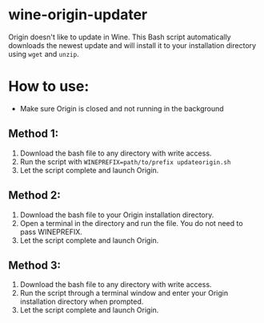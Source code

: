 # wine-origin-updater
Origin doesn't like to update in Wine. This Bash script automatically downloads the newest update and will install it to your installation directory using `wget` and `unzip`.

# How to use:
- Make sure Origin is closed and not running in the background

## Method 1:
1. Download the bash file to any directory with write access.
2. Run the script with `WINEPREFIX=path/to/prefix updateorigin.sh`
3. Let the script complete and launch Origin.

## Method 2:
1. Download the bash file to your Origin installation directory.
2. Open a terminal in the directory and run the file. You do not need to pass WINEPREFIX.
3. Let the script complete and launch Origin.

## Method 3:
1. Download the bash file to any directory with write access.
2. Run the script through a terminal window and enter your Origin installation directory when prompted.
3. Let the script complete and launch Origin.
